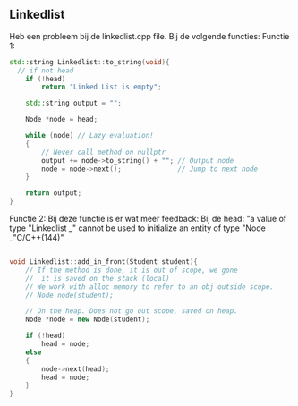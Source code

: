## Linkedlist

Heb een probleem bij de linkedlist.cpp file.
Bij de volgende functies:
Functie 1:

```cpp
std::string Linkedlist::to_string(void){
  // if not head
    if (!head)
        return "Linked List is empty";

    std::string output = "";

    Node *node = head;

    while (node) // Lazy evaluation!
    {
        // Never call method on nullptr
        output += node->to_string() + ""; // Output node
        node = node->next();              // Jump to next node
    }

    return output;
}


```

Functie 2:
Bij deze functie is er wat meer feedback:
Bij de head:
"a value of type "Linkedlist _" cannot be used to initialize an entity of type "Node _"C/C++(144)"

```cpp

void Linkedlist::add_in_front(Student student){
    // If the method is done, it is out of scope, we gone
    //  it is saved on the stack (local)
    // We work with alloc memory to refer to an obj outside scope.
    // Node node(student);

    // On the heap. Does not go out scope, saved on heap.
    Node *node = new Node(student);

    if (!head)
        head = node;
    else
    {
        node->next(head);
        head = node;
    }
}
```
